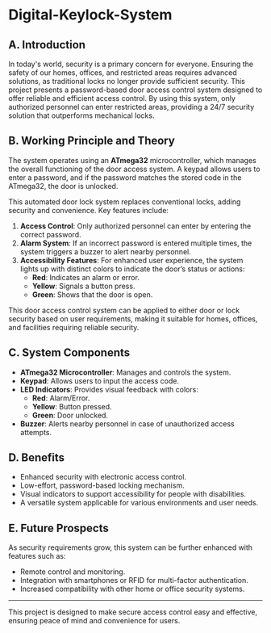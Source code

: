 # Digital-Keylock-System

## A. Introduction
In today's world, security is a primary concern for everyone. Ensuring the safety of our homes, offices, and restricted areas requires advanced solutions, as traditional locks no longer provide sufficient security. This project presents a password-based door access control system designed to offer reliable and efficient access control. By using this system, only authorized personnel can enter restricted areas, providing a 24/7 security solution that outperforms mechanical locks.

## B. Working Principle and Theory
The system operates using an **ATmega32** microcontroller, which manages the overall functioning of the door access system. A keypad allows users to enter a password, and if the password matches the stored code in the ATmega32, the door is unlocked.

This automated door lock system replaces conventional locks, adding security and convenience. Key features include:
1. **Access Control**: Only authorized personnel can enter by entering the correct password.
2. **Alarm System**: If an incorrect password is entered multiple times, the system triggers a buzzer to alert nearby personnel.
3. **Accessibility Features**: For enhanced user experience, the system lights up with distinct colors to indicate the door’s status or actions:
   - **Red**: Indicates an alarm or error.
   - **Yellow**: Signals a button press.
   - **Green**: Shows that the door is open.

This door access control system can be applied to either door or lock security based on user requirements, making it suitable for homes, offices, and facilities requiring reliable security.

## C. System Components
- **ATmega32 Microcontroller**: Manages and controls the system.
- **Keypad**: Allows users to input the access code.
- **LED Indicators**: Provides visual feedback with colors:
  - **Red**: Alarm/Error.
  - **Yellow**: Button pressed.
  - **Green**: Door unlocked.
- **Buzzer**: Alerts nearby personnel in case of unauthorized access attempts.

## D. Benefits
- Enhanced security with electronic access control.
- Low-effort, password-based locking mechanism.
- Visual indicators to support accessibility for people with disabilities.
- A versatile system applicable for various environments and user needs.

## E. Future Prospects
As security requirements grow, this system can be further enhanced with features such as:
- Remote control and monitoring.
- Integration with smartphones or RFID for multi-factor authentication.
- Increased compatibility with other home or office security systems.

---

This project is designed to make secure access control easy and effective, ensuring peace of mind and convenience for users.
